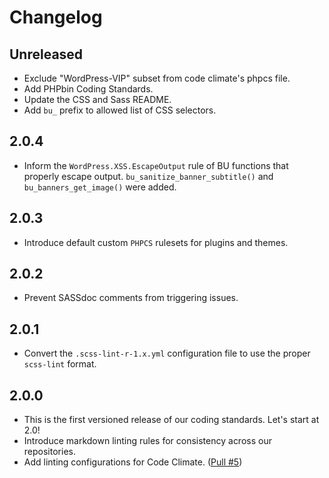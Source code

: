 # Changelog

## Unreleased
- Exclude "WordPress-VIP" subset from code climate's phpcs file.
- Add PHPbin Coding Standards.
- Update the CSS and Sass README.
- Add `bu_` prefix to allowed list of CSS selectors.

## 2.0.4

- Inform the `WordPress.XSS.EscapeOutput` rule of BU functions that properly escape output. `bu_sanitize_banner_subtitle()` and
`bu_banners_get_image()` were added.

## 2.0.3

- Introduce default custom `PHPCS` rulesets for plugins and themes.

## 2.0.2

- Prevent SASSdoc comments from triggering issues.

## 2.0.1

- Convert the `.scss-lint-r-1.x.yml` configuration file to use the proper
 `scss-lint` format. 

## 2.0.0

- This is the first versioned release of our coding standards. Let's start at
 2.0!
- Introduce markdown linting rules for consistency across our repositories.
- Add linting configurations for Code Climate. ([Pull #5](https://github.com/bu-ist/coding-standards/pull/5))
